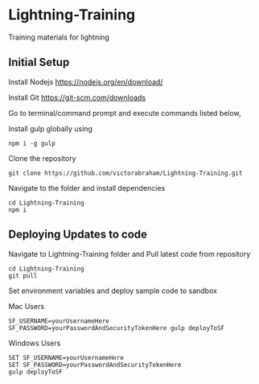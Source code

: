 # Lightning-Training
Training materials for lightning

## Initial Setup

Install Nodejs
https://nodejs.org/en/download/

Install Git
https://git-scm.com/downloads

Go to terminal/command prompt and execute commands listed below,

Install gulp globally using 
``` 
npm i -g gulp 
```

Clone the repository
``` 
git clone https://github.com/victorabraham/Lightning-Training.git
```

Navigate to the folder and install dependencies
``` 
cd Lightning-Training
npm i
```

## Deploying Updates to code

Navigate to Lightning-Training folder and Pull latest code from repository
``` 
cd Lightning-Training
git pull
```

Set environment variables and deploy sample code to sandbox

Mac Users
```
SF_USERNAME=yourUsernameHere SF_PASSWORD=yourPasswordAndSecurityTokenHere gulp deployToSF
```

Windows Users
```
SET SF_USERNAME=yourUsernameHere 
SET SF_PASSWORD=yourPasswordAndSecurityTokenHere 
gulp deployToSF
```
